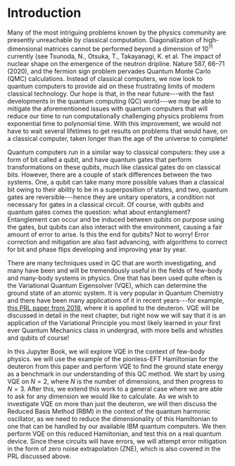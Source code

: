 <!-- #region -->
# Introduction
 
 
Many of the most intriguing problems known by the physics community are presently unreachable by classical computation. Diagonalization of high-dimensional matrices cannot be performed beyond a dimension of $10^{11}$ currently (see Tsunoda, N., Otsuka, T., Takayanagi, K. et al. The impact of nuclear shape on the emergence of the neutron dripline. Nature 587, 66–71 (2020), and the fermion sign problem pervades Quantum Monte Carlo (QMC) calculations. Instead of classical computers, we now look to quantum computers to provide aid on these frustrating limits of modern classical technology. Our hope is that, in the near future---with the fast developments in the quantum computing (QC) world---we may be able to mitigate the aforementioned issues with quantum computers that will reduce our time to run computationally challenging physics problems from exponential time to polynomial time. With this improvement, we would not have to wait several lifetimes to get results on problems that would have, on a classical computer, taken longer than the age of the universe to complete!


Quantum computers run in a similar way to classical computers: they use a form of bit called a qubit, and have quantum gates that perform transformations on these qubits, much like classical gates do on classical bits. However, there are a couple of stark differences between the two systems. One, a qubit can take many more possible values than a classical bit owing to their ability to be in a superposition of states, and two, quantum gates are reversible---hence they are unitary operators, a condition not necessary for gates in a classical circuit. Of course, with qubits and quantum gates comes the question: what about entanglement? Entanglement can occur and be induced between qubits on purpose using the gates, but qubits can also interact with the environment, causing a fair amount of error to arise. Is this the end for qubits? Not to worry! Error correction and mitigation are also fast advancing, with algorithms to correct for bit and phase flips developing and improving year by year. 
  
  
There are many techniques used in QC that are worth investigating, and many have been and will be tremendously useful in the fields of few-body and many-body systems in physics. One that has been used quite often is the Variational Quantum Eigensolver (VQE), which can determine the ground state of an atomic system. It is very popular in Quantum Chemistry and there have been many applications of it in recent years---for example, [this PRL paper from 2018](https://journals.aps.org/prl/abstract/10.1103/PhysRevLett.120.210501), where it is applied to the deuteron. VQE will be discussed in detail in the next chapter, but right now we will say that it is an application of the Variational Principle you most likely learned in your first ever Quantum Mechanics class in undergrad, with more bells and whistles and qubits of course!
 
 
In this Jupyter Book, we will explore VQE in the context of few-body physics. we will use the example of the pionless-EFT Hamiltonian for the deuteron from this paper and perform VQE to find the ground state energy as a benchmark in our understanding of this QC method. We start by using VQE on $N=2$, where $N$ is the number of dimensions, and then progress to $N=3$. After this, we extend this work to a general case where we are able to ask for any dimension we would like to calculate. As we wish to investigate VQE on more than just the deuteron, we will then discuss the Reduced Basis Method (RBM) in the context of the quantum harmonic oscillator, as we need to reduce the dimensionality of this Hamiltonian to one that can be handled by our available IBM quantum computers. We then perform VQE on this reduced Hamiltonian, and test this on a real quantum device. Since these circuits will have errors, we will attempt error mitigation in the form of zero noise extrapolation (ZNE), which is also covered in the PRL discussed above.

<!-- #endregion -->

```python

```
